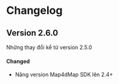 # Changelog

## Version 2.6.0

Những thay đổi kể từ version 2.5.0

<!-- #### Added -->
#### Changed

- Nâng version Map4dMap SDK lên 2.4+

<!-- #### Deprecated -->
<!-- #### Removed -->
<!-- #### Fixed -->
<!-- #### Security -->
